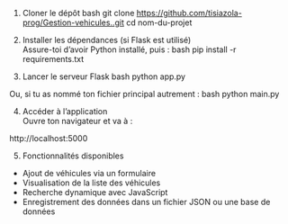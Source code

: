 1. Cloner le dépôt
bash
git clone https://github.com/tisiazola-prog/Gestion-vehicules..git
cd nom-du-projet


2. Installer les dépendances (si Flask est utilisé)  
Assure-toi d’avoir Python installé, puis :
bash
pip install -r requirements.txt


3. Lancer le serveur Flask
bash
python app.py

Ou, si tu as nommé ton fichier principal autrement :
bash
python main.py


4. Accéder à l’application  
Ouvre ton navigateur et va à :  

http://localhost:5000


5. Fonctionnalités disponibles
- Ajout de véhicules via un formulaire
- Visualisation de la liste des véhicules
- Recherche dynamique avec JavaScript
- Enregistrement des données dans un fichier JSON ou une base de données
